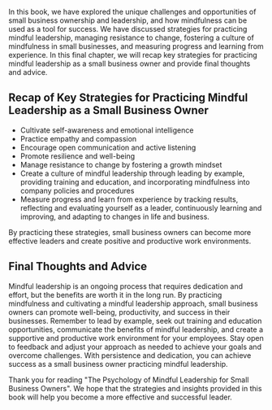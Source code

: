 
In this book, we have explored the unique challenges and opportunities of small business ownership and leadership, and how mindfulness can be used as a tool for success. We have discussed strategies for practicing mindful leadership, managing resistance to change, fostering a culture of mindfulness in small businesses, and measuring progress and learning from experience. In this final chapter, we will recap key strategies for practicing mindful leadership as a small business owner and provide final thoughts and advice.

Recap of Key Strategies for Practicing Mindful Leadership as a Small Business Owner
-----------------------------------------------------------------------------------

* Cultivate self-awareness and emotional intelligence
* Practice empathy and compassion
* Encourage open communication and active listening
* Promote resilience and well-being
* Manage resistance to change by fostering a growth mindset
* Create a culture of mindful leadership through leading by example, providing training and education, and incorporating mindfulness into company policies and procedures
* Measure progress and learn from experience by tracking results, reflecting and evaluating yourself as a leader, continuously learning and improving, and adapting to changes in life and business.

By practicing these strategies, small business owners can become more effective leaders and create positive and productive work environments.

Final Thoughts and Advice
-------------------------

Mindful leadership is an ongoing process that requires dedication and effort, but the benefits are worth it in the long run. By practicing mindfulness and cultivating a mindful leadership approach, small business owners can promote well-being, productivity, and success in their businesses. Remember to lead by example, seek out training and education opportunities, communicate the benefits of mindful leadership, and create a supportive and productive work environment for your employees. Stay open to feedback and adjust your approach as needed to achieve your goals and overcome challenges. With persistence and dedication, you can achieve success as a small business owner practicing mindful leadership.

Thank you for reading "The Psychology of Mindful Leadership for Small Business Owners". We hope that the strategies and insights provided in this book will help you become a more effective and successful leader.

